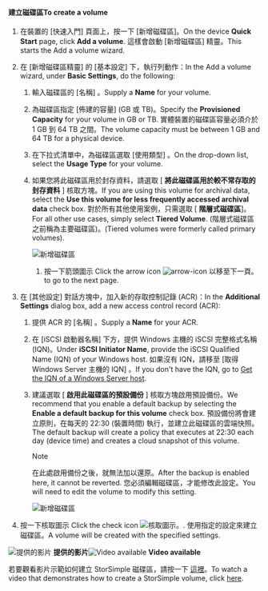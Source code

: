 <!--author=SharS last changed: 02/04/2016-->

#### <a name="to-create-a-volume"></a><span data-ttu-id="1f359-101">建立磁碟區</span><span class="sxs-lookup"><span data-stu-id="1f359-101">To create a volume</span></span>
1. <span data-ttu-id="1f359-102">在裝置的 [快速入門] 頁面上，按一下 [新增磁碟區]。</span><span class="sxs-lookup"><span data-stu-id="1f359-102">On the device **Quick Start** page, click **Add a volume**.</span></span> <span data-ttu-id="1f359-103">這樣會啟動 [新增磁碟區] 精靈。</span><span class="sxs-lookup"><span data-stu-id="1f359-103">This starts the Add a volume wizard.</span></span>
2. <span data-ttu-id="1f359-104">在 [新增磁碟區精靈] 的 [基本設定] 下，執行列動作：</span><span class="sxs-lookup"><span data-stu-id="1f359-104">In the Add a volume wizard, under **Basic Settings**, do the following:</span></span>
   
   1. <span data-ttu-id="1f359-105">輸入磁碟區的 [名稱]  。</span><span class="sxs-lookup"><span data-stu-id="1f359-105">Supply a **Name** for your volume.</span></span>
   2. <span data-ttu-id="1f359-106">為磁碟區指定 [佈建的容量]  (GB 或 TB)。</span><span class="sxs-lookup"><span data-stu-id="1f359-106">Specify the **Provisioned Capacity** for your volume in GB or TB.</span></span> <span data-ttu-id="1f359-107">實體裝置的磁碟區容量必須介於 1 GB 到 64 TB 之間。</span><span class="sxs-lookup"><span data-stu-id="1f359-107">The volume capacity must be between 1 GB and 64 TB for a physical device.</span></span>
   3. <span data-ttu-id="1f359-108">在下拉式清單中，為磁碟區選取 [使用類型]  。</span><span class="sxs-lookup"><span data-stu-id="1f359-108">On the drop-down list, select the **Usage Type** for your volume.</span></span> 
   4. <span data-ttu-id="1f359-109">如果您將此磁碟區用於封存資料，請選取 [ **將此磁碟區用於較不常存取的封存資料** ] 核取方塊。</span><span class="sxs-lookup"><span data-stu-id="1f359-109">If you are using this volume for archival data, select the **Use this volume for less frequently accessed archival data** check box.</span></span> <span data-ttu-id="1f359-110">對於所有其他使用案例，只需選取 [ **階層式磁碟區**]。</span><span class="sxs-lookup"><span data-stu-id="1f359-110">For all other use cases, simply select **Tiered Volume**.</span></span> <span data-ttu-id="1f359-111">(階層式磁碟區之前稱為主要磁碟區)。</span><span class="sxs-lookup"><span data-stu-id="1f359-111">(Tiered volumes were formerly called primary volumes).</span></span>
      
        ![新增磁碟區](./media/storsimple-create-volume/ScreenshotUpdate1VolumeFlow.png)
      
      1. <span data-ttu-id="1f359-113">按一下箭頭圖示 </span><span class="sxs-lookup"><span data-stu-id="1f359-113">Click the arrow icon</span></span> ![arrow-icon](./media/storsimple-create-volume/HCS_ArrowIcon-include.png) <span data-ttu-id="1f359-115">以移至下一頁。</span><span class="sxs-lookup"><span data-stu-id="1f359-115">to go to the next page.</span></span>
3. <span data-ttu-id="1f359-116">在 [其他設定]  對話方塊中，加入新的存取控制記錄 (ACR)：</span><span class="sxs-lookup"><span data-stu-id="1f359-116">In the **Additional Settings** dialog box, add a new access control record (ACR):</span></span>
   
   1. <span data-ttu-id="1f359-117">提供 ACR 的 [名稱]  。</span><span class="sxs-lookup"><span data-stu-id="1f359-117">Supply a **Name** for your ACR.</span></span>
   2. <span data-ttu-id="1f359-118">在 [iSCSI 啟動器名稱] 下方，提供 Windows 主機的 iSCSI 完整格式名稱 (IQN)。</span><span class="sxs-lookup"><span data-stu-id="1f359-118">Under **iSCSI Initiator Name**, provide the iSCSI Qualified Name (IQN) of your Windows host.</span></span> <span data-ttu-id="1f359-119">如果沒有 IQN，請移至 [取得 Windows Server 主機的 IQN] [](#get-the-iqn-of-a-windows-server-host)。</span><span class="sxs-lookup"><span data-stu-id="1f359-119">If you don't have the IQN, go to [Get the IQN of a Windows Server host](#get-the-iqn-of-a-windows-server-host).</span></span>
   3. <span data-ttu-id="1f359-120">建議選取 [ **啟用此磁碟區的預設備份** ] 核取方塊啟用預設備份。</span><span class="sxs-lookup"><span data-stu-id="1f359-120">We recommend that you enable a default backup by selecting the **Enable a default backup for this volume** check box.</span></span> <span data-ttu-id="1f359-121">預設備份將會建立原則，在每天的 22:30 (裝置時間) 執行，並建立此磁碟區的雲端快照。</span><span class="sxs-lookup"><span data-stu-id="1f359-121">The default backup will create a policy that executes at 22:30 each day (device time) and creates a cloud snapshot of this volume.</span></span>
      
      > [!NOTE]
      > <span data-ttu-id="1f359-122">在此處啟用備份之後，就無法加以還原。</span><span class="sxs-lookup"><span data-stu-id="1f359-122">After the backup is enabled here, it cannot be reverted.</span></span> <span data-ttu-id="1f359-123">您必須編輯磁碟區，才能修改此設定。</span><span class="sxs-lookup"><span data-stu-id="1f359-123">You will need to edit the volume to modify this setting.</span></span>
      > 
      > 
      
        ![新增磁碟區](./media/storsimple-create-volume/AddVolume2-include.png)
4. <span data-ttu-id="1f359-125">按一下核取圖示 </span><span class="sxs-lookup"><span data-stu-id="1f359-125">Click the check icon</span></span> ![核取圖示](./media/storsimple-create-volume/HCS_CheckIcon-include.png)<span data-ttu-id="1f359-127">。</span><span class="sxs-lookup"><span data-stu-id="1f359-127">.</span></span> <span data-ttu-id="1f359-128">使用指定的設定來建立磁碟區。</span><span class="sxs-lookup"><span data-stu-id="1f359-128">A volume will be created with the specified settings.</span></span>

<span data-ttu-id="1f359-129">![提供的影片](./media/storsimple-create-volume/Video_icon.png) **提供的影片**</span><span class="sxs-lookup"><span data-stu-id="1f359-129">![Video available](./media/storsimple-create-volume/Video_icon.png) **Video available**</span></span>

<span data-ttu-id="1f359-130">若要觀看影片示範如何建立 StorSimple 磁碟區，請按一下 [這裡](https://azure.microsoft.com/documentation/videos/create-a-storsimple-volume/)。</span><span class="sxs-lookup"><span data-stu-id="1f359-130">To watch a video that demonstrates how to create a StorSimple volume, click [here](https://azure.microsoft.com/documentation/videos/create-a-storsimple-volume/).</span></span>


